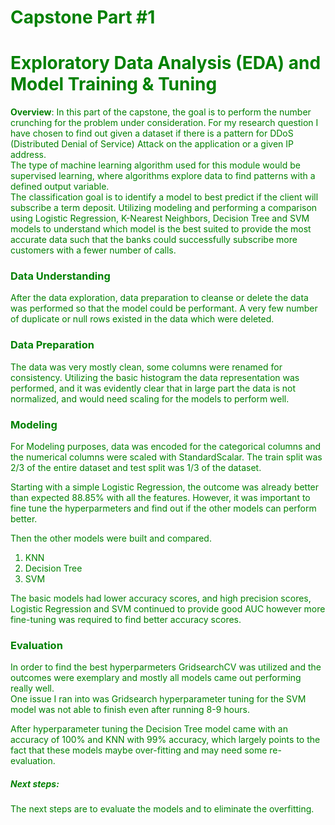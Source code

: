 <span style="color: green; ">

# Capstone Part #1

# Exploratory Data Analysis (EDA) and Model Training & Tuning

**Overview**: In this part of the capstone, the goal is to perform the number crunching for the problem under consideration. For my research question I have chosen to find out given a dataset if there is a pattern for DDoS (Distributed Denial of Service) Attack on the application or a given IP address.  
The type of machine learning algorithm used for this module would be supervised learning, where algorithms explore data to find patterns with a defined output variable.
</br>
The classification goal is to identify a model to best predict if the client will subscribe a term deposit.
Utilizing modeling and performing a comparison using Logistic Regression, K-Nearest Neighbors, Decision Tree and SVM models to understand which model is the best suited to provide the most accurate data such that the banks could successfully subscribe more customers with a fewer number of calls.


### Data Understanding
After the data exploration, data preparation to cleanse or delete the data was performed so that the model could be performant.
A very few number of duplicate or null rows existed in the data which were deleted.

### Data Preparation
The data was very mostly clean, some columns were renamed for consistency.
Utilizing the basic histogram the data representation was performed, and it was evidently clear that in large part the data is not normalized, and would need scaling for the models to perform well.


### Modeling
For Modeling purposes, data was encoded for the categorical columns and the numerical columns were scaled with StandardScalar.
The train split was 2/3 of the entire dataset and test split was 1/3 of the dataset.

Starting with a simple Logistic Regression, the outcome was already better than expected 88.85% with all the features. However, it was important to fine tune the hyperparmeters and find out if the other models can perform better.

Then the other models were built and compared.
1. KNN
2. Decision Tree
3. SVM

The basic models had lower accuracy scores, and high precision scores, Logistic Regression and SVM continued to provide good AUC however more fine-tuning was required to find better accuracy scores.


### Evaluation

In order to find the best hyperparmeters GridsearchCV was utilized and the outcomes were exemplary and mostly all models came out performing really well.  
One issue I ran into was Gridsearch hyperparameter tuning for the SVM model was not able to finish even after running 8-9 hours.

After hyperparameter tuning the Decision Tree model came with an accuracy of 100% and KNN with 99% accuracy, which largely points to the fact that these models maybe over-fitting and may need some re-evaluation.

##### Next steps:

The next steps are to evaluate the models and to eliminate the overfitting.